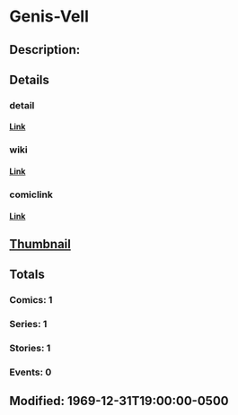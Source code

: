# Genis-Vell
## Description: 
## Details
### detail
#### [Link](http://marvel.com/characters/784/genis-vell?utm_campaign=apiRef&utm_source=225578a89fc76f3d20fbffda5d17a88d)
### wiki
#### [Link](http://marvel.com/universe/Photon_(Genis-Vell)?utm_campaign=apiRef&utm_source=225578a89fc76f3d20fbffda5d17a88d)
### comiclink
#### [Link](http://marvel.com/comics/characters/1011098/genis-vell?utm_campaign=apiRef&utm_source=225578a89fc76f3d20fbffda5d17a88d)
## [Thumbnail](http://i.annihil.us/u/prod/marvel/i/mg/b/40/image_not_available.jpg)
## Totals
### Comics: 1
### Series: 1
### Stories: 1
### Events: 0
## Modified: 1969-12-31T19:00:00-0500